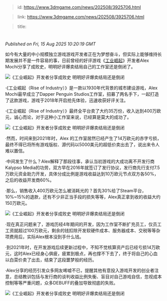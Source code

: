 > id: https://www.3dmgame.com/news/202508/3925706.html

> link: https://www.3dmgame.com/news/202508/3925706.html

> title: 

# 
_Published on Fri, 15 Aug 2025 10:20:19 GMT_

如今有大量的中小规模独立游戏游戏开发者正在为梦想奋斗，但实际上能够维持长期发展并不是一件容易的事，日前曾经的好评游戏《[工业崛起](https://www.3dmgame.com/games/riseofindustry/)》开发者Alex Mochi分享了成败史，明明好评爆卖结局自己的工作室还是倒闭了。

![《工业崛起》开发者分享成败史 明明好评爆卖结局还是倒闭](https://img.3dmgame.com/uploads/images/news/20250815/1755252983_815517.png)

·《工业崛起（Rise of Industry）》是一款以1930年代背景的城市建设游戏，Alex Mochi最早成立了Dapper Penguin Studios工作室，招募了两名手下，一起打造了这款游戏，游戏于2018年开启抢先体验，迅速收获好评关注。

·《工业崛起（Rise of Industry）》最终全平台卖了大约35万份，收入达到400万欧元，诚心而论，对于这种小工作室来说，已经算是莫大的成功了。

![《工业崛起》开发者分享成败史 明明好评爆卖结局还是倒闭](https://img.3dmgame.com/uploads/images/news/20250815/1755252996_521368.webp)

·然而，时间来到2021年时，Alex 的工作室居然已经产生了14万欧元的赤字亏损，最终不得已将所有游戏版权、源代码以5000美元的超低价卖出去了，说出来令人难以置信。

·中间发生了什么？Alex解释了那段往事，承认当初游戏的大成功离不开发行商Kalypso Media的功劳，双方早在2016年就签订了发行协议，发行商先行支付7.5万欧元资金助力开发，具体分成比例是游戏收益达到10万欧元节点双方各50%，之后的收益开发商60%。

·那么，销售收入400万欧元怎么被消耗光的？首先30%给了Steam平台，10%~15%的退款，还有不少非正当手段的损失等等，Alex真正拿到收的收益大约150万欧元。

![《工业崛起》开发者分享成败史 明明好评爆卖结局还是倒闭](https://img.3dmgame.com/uploads/images/news/20250815/1755253007_476152.webp)

·现在真正问题来了，游戏历经4年期间的开发，因为工作室不断扩充员工，仅员工工资就超过100万欧元，剩余的钱扣除开发软硬件成本、服务器成本、交税等等杂项费用后，实际Alex根本没到手什么钱。

·到2021年时，在开发游戏后续更新过程中，不知不觉核算资产后已经亏损14万欧元，这时Alex已经身心俱疲，疲累到极点，再也撑不下去了，终于将自己的心血以白菜价卖了出去，结束了这段噩梦般的经历。

·Alex分享的经历引发众多网友唏嘘不已，提醒其他有意投入游戏开发的创业者注意，总结教训包括与发行商的谈判收益比例失衡、盲目对自己游戏自信，忽视成本控制等等严重问题，众多DEBUFF的叠加导致彻底的失败。

![《工业崛起》开发者分享成败史 明明好评爆卖结局还是倒闭](https://img.3dmgame.com/uploads/images/news/20250815/1755253017_518071.webp)
